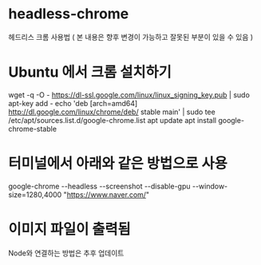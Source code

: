 # headless-chrome
헤드리스 크롬 사용법
( 본 내용은 향후 변경이 가능하고 잘못된 부분이 있을 수 있음 )

# Ubuntu 에서 크롬 설치하기
wget -q -O - https://dl-ssl.google.com/linux/linux_signing_key.pub | sudo apt-key add -
echo 'deb [arch=amd64] http://dl.google.com/linux/chrome/deb/ stable main' | sudo tee /etc/apt/sources.list.d/google-chrome.list
apt update
apt install google-chrome-stable

# 터미널에서 아래와 같은 방법으로 사용
google-chrome --headless --screenshot --disable-gpu --window-size=1280,4000 "https://www.naver.com/"

# 이미지 파일이 출력됨
Node와 연결하는 방법은 추후 업데이트
